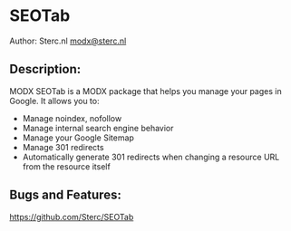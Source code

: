 SEOTab
========

Author: Sterc.nl <modx@sterc.nl>

Description:
--------------------
MODX SEOTab is a MODX package that helps you manage your pages in Google. It allows you to:
- Manage noindex, nofollow
- Manage internal search engine behavior
- Manage your Google Sitemap
- Manage 301 redirects
- Automatically generate 301 redirects when changing a resource URL from the resource itself

Bugs and Features:
--------------------
https://github.com/Sterc/SEOTab
